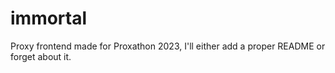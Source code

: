 # immortal
Proxy frontend made for Proxathon 2023, I'll either add a proper README or forget about it.